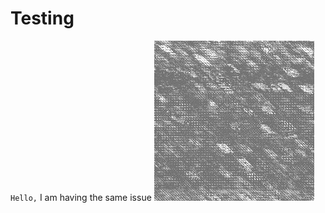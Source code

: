 # Testing
`Hello,` I am having the same issue <img src="https://github.com/1980Ninja/Testing/blob/main/fakeB_depth_0_57.jpg" alt="uw" style="max-width: 100%;"> 
